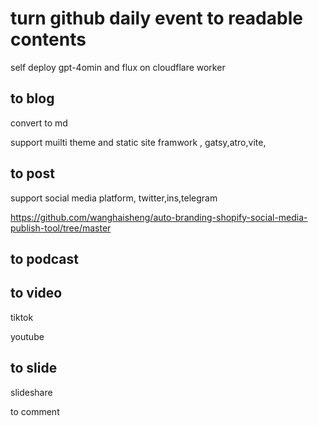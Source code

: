 # turn github daily event to readable contents 

self deploy gpt-4omin and flux on cloudflare worker



## to blog 

convert to md

support muilti theme and static site framwork , gatsy,atro,vite,

## to post

support social media platform, twitter,ins,telegram


https://github.com/wanghaisheng/auto-branding-shopify-social-media-publish-tool/tree/master


## to podcast

## to video

tiktok 

youtube


## to slide

slideshare

to comment
